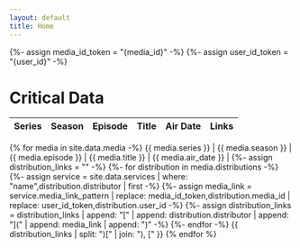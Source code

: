 ```yaml
---
layout: default
title: Home
---
```

{%- assign media_id_token = "{media_id}" -%}
{%- assign user_id_token = "{user_id}" -%}

# Critical Data

Series | Season | Episode | Title | Air Date | Links
------ | ------ | ------- | ----- | -------- | -----
{% for media in site.data.media -%}
  {{ media.series }} | {{ media.season }} | {{ media.episode }} | {{ media.title }} | {{ media.air_date }} |
  {%- assign distribution_links = "" -%}
  {%- for distribution in media.distributions -%}
    {%- assign service = site.data.services | where: "name",distribution.distributor | first -%}
    {%- assign media_link = service.media_link_pattern | replace: media_id_token,distribution.media_id | replace: user_id_token,distribution.user_id -%}
    {%- assign distribution_links = distribution_links | append: "[" | append: distribution.distributor | append: "](" | append: media_link | append: ")" -%}
  {%- endfor -%}
  {{ distribution_links | split: ")[" | join: "), [" }}
{% endfor %}
